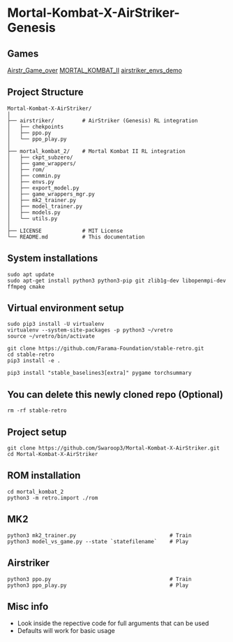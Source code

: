 # Mortal-Kombat-X-AirStriker-Genesis

## Games
[Airstr_Game_over](./screenshots/Airstr_Game_over.png)
[MORTAL_KOMBAT_II](./screenshots/MORTAL_KOMBAT_II.png)
[airstriker_envs_demo](./screenshots/airstriker_envs_demo.png)


## Project Structure
```
Mortal-Kombat-X-AirStriker/
│
├── airstriker/         # AirStriker (Genesis) RL integration
│   ├── chekpoints
│   ├── ppo.py
│   └── ppo_play.py
│
├── mortal_kombat_2/    # Mortal Kombat II RL integration
│   ├── ckpt_subzero/
│   ├── game_wrappers/
│   ├── rom/
│   ├── commin.py
│   ├── envs.py
│   ├── export_model.py
│   ├── game_wrappers_mgr.py
│   ├── mk2_trainer.py
│   ├── model_trainer.py
│   ├── models.py
│   └── utils.py
│
├── LICENSE             # MIT License
└── README.md           # This documentation
```

## System installations
```
sudo apt update
sudo apt-get install python3 python3-pip git zlib1g-dev libopenmpi-dev ffmpeg cmake
```

## Virtual environment setup
```
sudo pip3 install -U virtualenv
virtualenv --system-site-packages -p python3 ~/vretro
source ~/vretro/bin/activate

git clone https://github.com/Farama-Foundation/stable-retro.git
cd stable-retro
pip3 install -e .

pip3 install "stable_baselines3[extra]" pygame torchsummary
```

## You can delete this newly cloned repo (Optional)
```
rm -rf stable-retro
```

## Project setup
```
git clone https://github.com/Swaroop3/Mortal-Kombat-X-AirStriker.git
cd Mortal-Kombat-X-AirStriker
```

## ROM installation
```
cd mortal_kombat_2
python3 -m retro.import ./rom
```

## MK2
```
python3 mk2_trainer.py                              # Train
python3 model_vs_game.py --state `statefilename`    # Play
```

## Airstriker
```
python3 ppo.py                                      # Train 
python3 ppo_play.py                                 # Play
```

## Misc info

*   Look inside the repective code for full arguments that can be used
*   Defaults will work for basic usage

